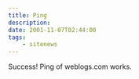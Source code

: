 ```yaml
---
title: Ping
description: 
date: 2001-11-07T02:44:00
tags:
    - sitenews
---
```


Success! Ping of weblogs.com works.